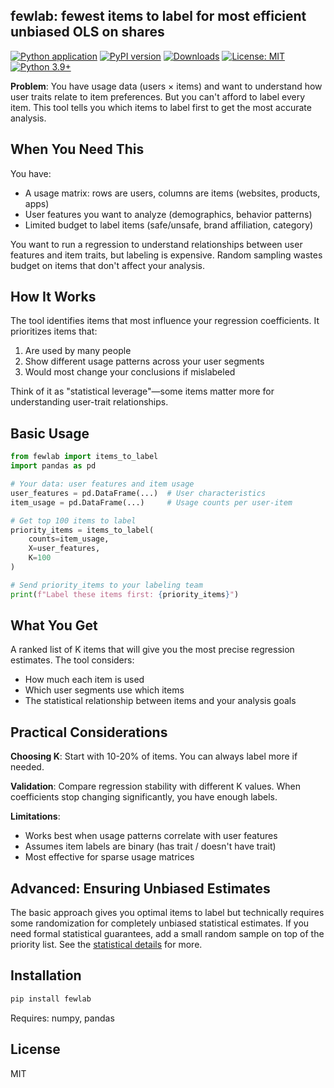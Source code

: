 ## fewlab: fewest items to label for most efficient unbiased OLS on shares

[![Python application](https://github.com/finite-sample/fewlab/actions/workflows/ci.yml/badge.svg)](https://github.com/finite-sample/fewlab/actions/workflows/ci.yml)
[![PyPI version](https://img.shields.io/pypi/v/fewlab.svg)](https://pypi.org/project/fewlab/)
[![Downloads](https://pepy.tech/badge/fewlab)](https://pepy.tech/project/fewlab)
[![License: MIT](https://img.shields.io/badge/License-MIT-yellow.svg)](https://opensource.org/licenses/MIT)
[![Python 3.9+](https://img.shields.io/badge/python-3.9+-blue.svg)](https://www.python.org/downloads/)

**Problem**: You have usage data (users × items) and want to understand how user traits relate to item preferences. But you can't afford to label every item. This tool tells you which items to label first to get the most accurate analysis.

## When You Need This

You have:
- A usage matrix: rows are users, columns are items (websites, products, apps)
- User features you want to analyze (demographics, behavior patterns)
- Limited budget to label items (safe/unsafe, brand affiliation, category)

You want to run a regression to understand relationships between user features and item traits, but labeling is expensive. Random sampling wastes budget on items that don't affect your analysis.

## How It Works

The tool identifies items that most influence your regression coefficients. It prioritizes items that:
1. Are used by many people
2. Show different usage patterns across your user segments
3. Would most change your conclusions if mislabeled

Think of it as "statistical leverage"—some items matter more for understanding user-trait relationships.

## Basic Usage

```python
from fewlab import items_to_label
import pandas as pd

# Your data: user features and item usage
user_features = pd.DataFrame(...)  # User characteristics
item_usage = pd.DataFrame(...)     # Usage counts per user-item

# Get top 100 items to label
priority_items = items_to_label(
    counts=item_usage,
    X=user_features,
    K=100
)

# Send priority_items to your labeling team
print(f"Label these items first: {priority_items}")
```

## What You Get

A ranked list of K items that will give you the most precise regression estimates. The tool considers:
- How much each item is used
- Which user segments use which items  
- The statistical relationship between items and your analysis goals

## Practical Considerations

**Choosing K**: Start with 10-20% of items. You can always label more if needed.

**Validation**: Compare regression stability with different K values. When coefficients stop changing significantly, you have enough labels.

**Limitations**: 
- Works best when usage patterns correlate with user features
- Assumes item labels are binary (has trait / doesn't have trait)
- Most effective for sparse usage matrices

## Advanced: Ensuring Unbiased Estimates

The basic approach gives you optimal items to label but technically requires some randomization for completely unbiased statistical estimates. If you need formal statistical guarantees, add a small random sample on top of the priority list. See the [statistical details](link) for more.

## Installation

```bash
pip install fewlab
```

Requires: numpy, pandas

## License

MIT
